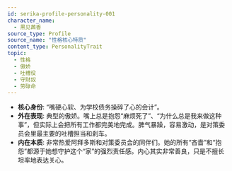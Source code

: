 ```yaml
---
id: serika-profile-personality-001
character_name:
  - 黒见茜香
source_type: Profile
source_name: "性格核心特质"
content_type: PersonalityTrait
topic:
  - 性格
  - 傲娇
  - 吐槽役
  - 守财奴
  - 劳碌命
---
```

- **核心身份**: “嘴硬心软、为学校债务操碎了心的会计”。
- **外在表现**: 典型的傲娇。嘴上总是抱怨“麻烦死了”、“为什么总是我来做这种事”，但实际上会把所有工作都完美地完成。脾气暴躁，容易激动，是对策委员会里最主要的吐槽担当和刹车。
- **内在本质**: 非常热爱阿拜多斯和对策委员会的同伴们。她的所有“吝啬”和“抱怨”都源于她想守护这个“家”的强烈责任感。内心其实非常善良，只是不擅长坦率地表达关心。